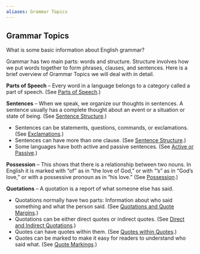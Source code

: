 ```yaml
---
aliases: Grammar Topics
---
```


## Grammar Topics

What is some basic information about English grammar?

Grammar has two main parts: words and structure. Structure involves how we put words together to form phrases, clauses, and sentences. Here is a brief overview of Grammar Topics we will deal with in detail.

**Parts of Speech** – Every word in a language belongs to a category called a part of speech. (See [Parts of Speech](figs-partsofspeech.md).)

**Sentences** – When we speak, we organize our thoughts in sentences. A sentence usually has a complete thought about an event or a situation or state of being. (See [Sentence Structure](figs-sentences.md).)

* Sentences can be statements, questions, commands, or exclamations. (See [Exclamations](figs-sentencetypes.md).)
* Sentences can have more than one clause. (See [Sentence Structure](figs-sentences.md).)
* Some languages have both active and passive sentences. (See [Active or Passive](figs-activepassive.md).)

**Possession** – This shows that there is a relationship between two nouns. In English it is marked with “of” as in “the love of God,” or with “’s” as in “God’s love,” or with a possessive pronoun as in “his love.” (See [Possession](figs-possession.md).)

**Quotations** – A quotation is a report of what someone else has said.

* Quotations normally have two parts: Information about who said something and what the person said. (See [Quotations and Quote Margins](writing-quotations.md).)
* Quotations can be either direct quotes or indirect quotes. (See [Direct and Indirect Quotations](figs-quotations.md).)
* Quotes can have quotes within them. (See [Quotes within Quotes](figs-quotesinquotes.md).)
* Quotes can be marked to make it easy for readers to understand who said what. (See [Quote Markings](figs-quotemarks.md).)
